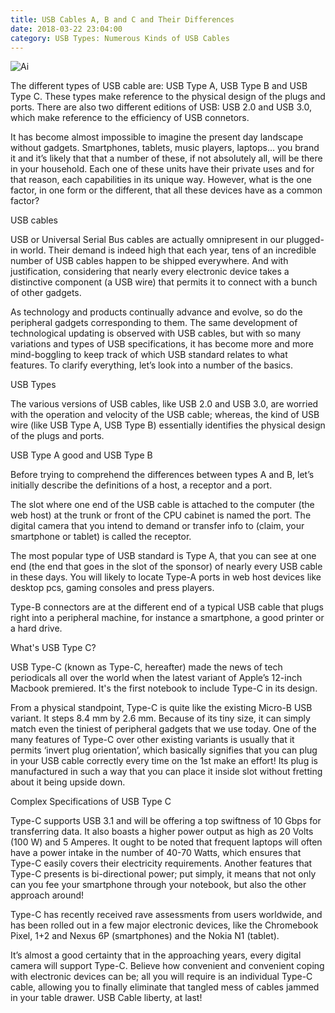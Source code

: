 ```yaml
---
title: USB Cables A, B and C and Their Differences
date: 2018-03-22 23:04:00
category: USB Types: Numerous Kinds of USB Cables
---
```


![Ai](https://www.oacs-atlanta.com/content/images/7.jpg)

The different types of USB cable are: USB Type A, USB Type B and USB Type C. These types make reference to the physical design of the plugs and ports. There are also two different editions of USB: USB 2.0 and USB 3.0, which make reference to the efficiency of USB connetors.

It has become almost impossible to imagine the present day landscape without gadgets. Smartphones, tablets, music players, laptops… you brand it and it’s likely that that a number of these, if not absolutely all, will be there in your household. Each one of these units have their private uses and for that reason, each capabilities in its unique way. However, what is the one factor, in one form or the different, that all these devices have as a common factor?

USB cables

USB or Universal Serial Bus cables are actually omnipresent in our plugged-in world. Their demand is indeed high that each year, tens of an incredible number of USB cables happen to be shipped everywhere. And with justification, considering that nearly every electronic device takes a distinctive component (a USB wire) that permits it to connect with a bunch of other gadgets.

As technology and products continually advance and evolve, so do the peripheral gadgets corresponding to them. The same development of technological updating is observed with USB cables, but with so many variations and types of USB specifications, it has become more and more mind-boggling to keep track of which USB standard relates to what features. To clarify everything, let’s look into a number of the basics.

USB Types

The various versions of USB cables, like USB 2.0 and USB 3.0, are worried with the operation and velocity of the USB cable; whereas, the kind of USB wire (like USB Type A, USB Type B) essentially identifies the physical design of the plugs and ports.

USB Type A good and USB Type B

Before trying to comprehend the differences between types A and B, let’s initially describe the definitions of a host, a receptor and a port.

The slot where one end of the USB cable is attached to the computer (the web host) at the trunk or front of the CPU cabinet is named the port. The digital camera that you intend to demand or transfer info to (claim, your smartphone or tablet) is called the receptor.

The most popular type of USB standard is Type A, that you can see at one end (the end that goes in the slot of the sponsor) of nearly every USB cable in these days. You will likely to locate Type-A ports in web host devices like desktop pcs, gaming consoles and press players.

Type-B connectors are at the different end of a typical USB cable that plugs right into a peripheral machine, for instance a smartphone, a good printer or a hard drive.

What's USB Type C?

USB Type-C (known as Type-C, hereafter) made the news of tech periodicals all over the world when the latest variant of Apple’s 12-inch Macbook premiered. It's the first notebook to include Type-C in its design.

From a physical standpoint, Type-C is quite like the existing Micro-B USB variant. It steps 8.4 mm by 2.6 mm. Because of its tiny size, it can simply match even the tiniest of peripheral gadgets that we use today. One of the many features of Type-C over other existing variants is usually that it permits ‘invert plug orientation’, which basically signifies that you can plug in your USB cable correctly every time on the 1st make an effort! Its plug is manufactured in such a way that you can place it inside slot without fretting about it being upside down.

Complex Specifications of USB Type C

Type-C supports USB 3.1 and will be offering a top swiftness of 10 Gbps for transferring data. It also boasts a higher power output as high as 20 Volts (100 W) and 5 Amperes. It ought to be noted that frequent laptops will often have a power intake in the number of 40-70 Watts, which ensures that Type-C easily covers their electricity requirements. Another features that Type-C presents is bi-directional power; put simply, it means that not only can you fee your smartphone through your notebook, but also the other approach around!

Type-C has recently received rave assessments from users worldwide, and has been rolled out in a few major electronic devices, like the Chromebook Pixel, 1+2 and Nexus 6P (smartphones) and the Nokia N1 (tablet).

It’s almost a good certainty that in the approaching years, every digital camera will support Type-C. Believe how convenient and convenient coping with electronic devices can be; all you will require is an individual Type-C cable, allowing you to finally eliminate that tangled mess of cables jammed in your table drawer. USB Cable liberty, at last!